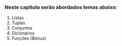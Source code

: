 ### Neste capítulo serão abordados temas abaixo:
1. Listas
2. Tuplas
3. Conjuntos
4. Dicionários
5. Funções (Bónus)
